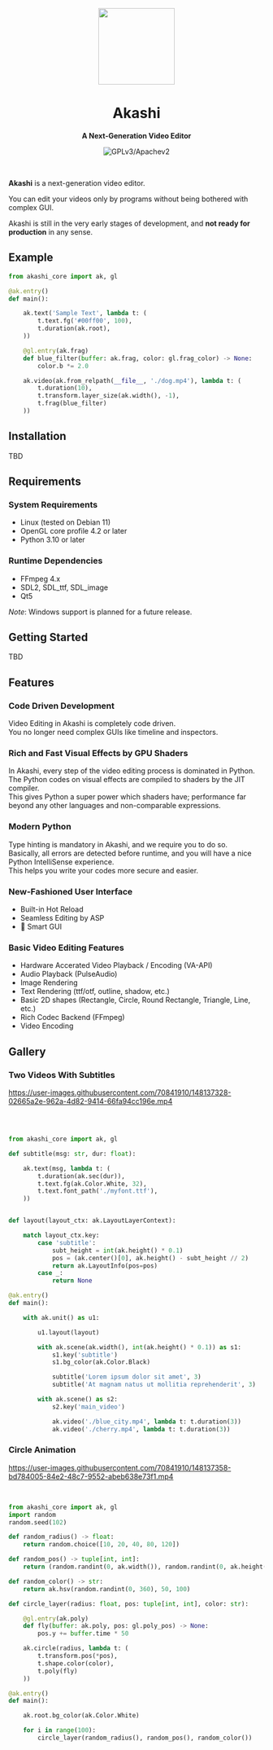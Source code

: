 <p align="center"><img width="150" src="https://user-images.githubusercontent.com/70841910/115134602-16088280-a001-11eb-991e-a091139b6a25.png" /></p>

<h1 align="center">Akashi</h1>
<p align="center">
  <strong>A Next-Generation Video Editor</strong>
</p>

<p align="center">
  <img src="https://img.shields.io/badge/license-GPLv3%2FApache%202-blue" alt="GPLv3/Apachev2" />
</p>
<br>

**Akashi** is a next-generation video editor. 

You can edit your videos only by programs without being bothered with complex GUI.

Akashi is still in the very early stages of development, and **not ready for production** in any sense.

## Example

```python
from akashi_core import ak, gl

@ak.entry()
def main():

    ak.text('Sample Text', lambda t: (
        t.text.fg('#00ff00', 100),
        t.duration(ak.root),
    ))

    @gl.entry(ak.frag)
    def blue_filter(buffer: ak.frag, color: gl.frag_color) -> None:
        color.b *= 2.0

    ak.video(ak.from_relpath(__file__, './dog.mp4'), lambda t: (
        t.duration(10),
        t.transform.layer_size(ak.width(), -1),
        t.frag(blue_filter)
    ))
```

## Installation

TBD

## Requirements

### System Requirements

* Linux (tested on Debian 11) 
* OpenGL core profile 4.2 or later
* Python 3.10 or later

### Runtime Dependencies

* FFmpeg 4.x
* SDL2, SDL_ttf, SDL_image
* Qt5

*Note*: Windows support is planned for a future release.

## Getting Started

TBD

## Features

### Code Driven Development

Video Editing in Akashi is completely code driven.  
You no longer need complex GUIs like timeline and inspectors.

### Rich and Fast Visual Effects by GPU Shaders

In Akashi, every step of the video editing process is dominated in Python.  
The Python codes on visual effects are compiled to shaders by the JIT compiler.  
This gives Python a super power which shaders have; performance far beyond any other languages and non-comparable expressions.

### Modern Python

Type hinting is mandatory in Akashi, and we require you to do so.  
Basically, all errors are detected before runtime, and you will have a nice Python IntelliSense experience.  
This helps you write your codes more secure and easier.

### New-Fashioned User Interface

- Built-in Hot Reload
- Seamless Editing by ASP
- 🚧 Smart GUI
   
### Basic Video Editing Features

- Hardware Accerated Video Playback / Encoding (VA-API)
- Audio Playback (PulseAudio)
- Image Rendering
- Text Rendering (ttf/otf, outline, shadow, etc.)
- Basic 2D shapes (Rectangle, Circle, Round Rectangle, Triangle, Line, etc.)
- Rich Codec Backend (FFmpeg)
- Video Encoding

## Gallery

### Two Videos With Subtitles

https://user-images.githubusercontent.com/70841910/148137328-02665a2e-962a-4d82-9414-66fa94cc196e.mp4

<br>

```python

from akashi_core import ak, gl

def subtitle(msg: str, dur: float):

    ak.text(msg, lambda t: (
        t.duration(ak.sec(dur)),
        t.text.fg(ak.Color.White, 32),
        t.text.font_path('./myfont.ttf'),
    ))


def layout(layout_ctx: ak.LayoutLayerContext):

    match layout_ctx.key:
        case 'subtitle':
            subt_height = int(ak.height() * 0.1)
            pos = (ak.center()[0], ak.height() - subt_height // 2)
            return ak.LayoutInfo(pos=pos)
        case _:
            return None

@ak.entry()
def main():

    with ak.unit() as u1:

        u1.layout(layout)

        with ak.scene(ak.width(), int(ak.height() * 0.1)) as s1:
            s1.key('subtitle')
            s1.bg_color(ak.Color.Black)

            subtitle('Lorem ipsum dolor sit amet', 3)
            subtitle('At magnam natus ut mollitia reprehenderit', 3)

        with ak.scene() as s2:
            s2.key('main_video')

            ak.video('./blue_city.mp4', lambda t: t.duration(3))
            ak.video('./cherry.mp4', lambda t: t.duration(3))
```

### Circle Animation

https://user-images.githubusercontent.com/70841910/148137358-bd784005-84e2-48c7-9552-abeb638e73f1.mp4

<br>

```python
from akashi_core import ak, gl
import random
random.seed(102)

def random_radius() -> float:
    return random.choice([10, 20, 40, 80, 120])

def random_pos() -> tuple[int, int]:
    return (random.randint(0, ak.width()), random.randint(0, ak.height() * 2))

def random_color() -> str:
    return ak.hsv(random.randint(0, 360), 50, 100)

def circle_layer(radius: float, pos: tuple[int, int], color: str):

    @gl.entry(ak.poly)
    def fly(buffer: ak.poly, pos: gl.poly_pos) -> None:
        pos.y += buffer.time * 50

    ak.circle(radius, lambda t: (
        t.transform.pos(*pos),
        t.shape.color(color),
        t.poly(fly)
    ))

@ak.entry()
def main():

    ak.root.bg_color(ak.Color.White)

    for i in range(100):
        circle_layer(random_radius(), random_pos(), random_color())
```
